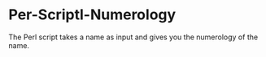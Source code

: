# Per-Scriptl-Numerology
The Perl script takes a name as input and gives you the numerology of the name.
